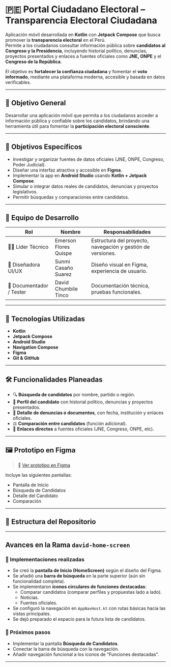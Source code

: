 # 🇵🇪 Portal Ciudadano Electoral – Transparencia Electoral Ciudadana

Aplicación móvil desarrollada en **Kotlin** con **Jetpack Compose** que busca promover la **transparencia electoral** en el Perú.  
Permite a los ciudadanos consultar información pública sobre **candidatos al Congreso y la Presidencia**, incluyendo historial político, denuncias, proyectos presentados y enlaces a fuentes oficiales como **JNE, ONPE** y el **Congreso de la República**.

El objetivo es **fortalecer la confianza ciudadana** y fomentar el **voto informado**, mediante una plataforma moderna, accesible y basada en datos verificables.

---

## 🎯 Objetivo General

Desarrollar una aplicación móvil que permita a los ciudadanos acceder a información pública y confiable sobre los candidatos, brindando una herramienta útil para fomentar la **participación electoral consciente**.

---

## 🎯 Objetivos Específicos

- Investigar y organizar fuentes de datos oficiales (JNE, ONPE, Congreso, Poder Judicial).
- Diseñar una interfaz atractiva y accesible en **Figma**.
- Implementar la app en **Android Studio** usando **Kotlin + Jetpack Compose**.
- Simular o integrar datos reales de candidatos, denuncias y proyectos legislativos.
- Permitir búsquedas y comparaciones entre candidatos.

---

## 👥 Equipo de Desarrollo

| Rol                  | Nombre                     | Responsabilidades                                           |
|----------------------|----------------------------|-------------------------------------------------------------|
| 👨‍💻 Líder Técnico       | Emerson Flores Quispe       | Estructura del proyecto, navegación y gestión de versiones. |
| 🎨 Diseñadora UI/UX     | Sunmi Casaño Suarez         | Diseño visual en Figma, experiencia de usuario.             |
| 📄 Documentador / Tester | David Chumbile Tinco         | Documentación técnica, pruebas funcionales.                 |

---

## 🧰 Tecnologías Utilizadas

- **Kotlin**
- **Jetpack Compose**
- **Android Studio**
- **Navigation Compose**
- **Figma**
- **Git & GitHub**

---

## 🛠️ Funcionalidades Planeadas

- 🔍 **Búsqueda de candidatos** por nombre, partido o región.
- 👤 **Perfil del candidato** con historial político, denuncias y proyectos presentados.
- 📄 **Detalle de denuncias o documentos**, con fecha, institución y enlaces oficiales.
- ⚖️ **Comparación entre candidatos** (función adicional).
- 🔗 **Enlaces directos** a fuentes oficiales (JNE, Congreso, ONPE, etc).

---

## 🖼️ Prototipo en Figma

> 🔗 [Ver prototipo en Figma](https://www.figma.com/make/C0julpMVtw3s3yjY2ijKE3/Pantallas-de-Candidatos?node-id=0-1&p=f&t=9W26pQYKPRslRZhG-0&fullscreen=1)

Incluye las siguientes pantallas:
- Pantalla de Inicio
- Búsqueda de Candidatos
- Detalle del Candidato
- Comparación

---

## 📁 Estructura del Repositorio
---

##  Avances en la Rama `david-home-screen`

### 🧩 Implementaciones realizadas
- Se creó la **pantalla de Inicio (HomeScreen)** según el diseño del Figma.
- Se añadió una **barra de búsqueda** en la parte superior (aún sin funcionalidad completa).
- Se implementaron **íconos circulares de funciones destacadas**:
    - Comparar candidatos (comparar perfiles y propuestas lado a lado).
    -  Noticias.
    -  Fuentes oficiales.
- Se configuró la navegación en `AppNavHost.kt` con rutas básicas hacia las vistas principales.
- Se dejó preparado el espacio para la futura lista de candidatos.

### 🚀 Próximos pasos
- Implementar la pantalla **Búsqueda de Candidatos**.
- Conectar la barra de búsqueda con la navegación.
- Añadir navegación funcional a los íconos de “Funciones destacadas”.

---


